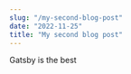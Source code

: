 ```yaml
---
slug: "/my-second-blog-post"
date: "2022-11-25"
title: "My second blog post"
---
```


Gatsby is the best